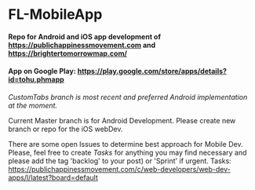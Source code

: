 # FL-MobileApp
#### Repo for Android and iOS app development of https://publichappinessmovement.com and https://brightertomorrowmap.com/

#### App on Google Play: https://play.google.com/store/apps/details?id=tohu.phmapp

*CustomTabs branch is most recent and preferred Android implementation at the moment.*

Current Master branch is for Android Development. Please create new branch or repo for the iOS webDev. 

There are some open Issues to determine best approach for Mobile Dev. Please, feel free to create *Tasks* for anything you may find necessary and please add the tag 'backlog' to your post) or 'Sprint' if urgent.
Tasks: https://publichappinessmovement.com/c/web-developers/web-dev-apps/l/latest?board=default
